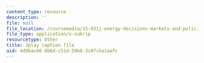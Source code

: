 ```yaml
---
content_type: resource
description: ''
file: null
file_location: /coursemedia/15-031j-energy-decisions-markets-and-policies-spring-2012/4d9bac668b6dc51d59b83c07cba1aafc_-WapZQ_LwFM.srt
file_type: application/x-subrip
resourcetype: Other
title: 3play caption file
uid: 4d9bac66-8b6d-c51d-59b8-3c07cba1aafc
---
```

